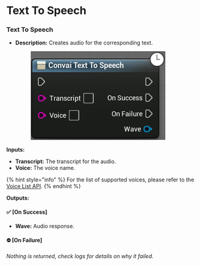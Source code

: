 # Text To Speech

### Text To Speech

*   **Description:** Creates audio for the corresponding text.

    <figure><img src="../../../.gitbook/assets/image (137).png" alt=""><figcaption></figcaption></figure>



**Inputs:**

* **Transcript:** The transcript for the audio.
* **Voice:** The voice name.

{% hint style="info" %}
For the list of supported voices, please refer to the [Voice List API](../../../api-reference/core-api-reference/character-crafting-apis/voice-list-api.md).
{% endhint %}

**Outputs:**

#### ✅ \[On Success]

* **Wave:** Audio response.

#### ⛔ \[On Failure]&#x20;

_Nothing is returned, check logs for details on why it failed._
